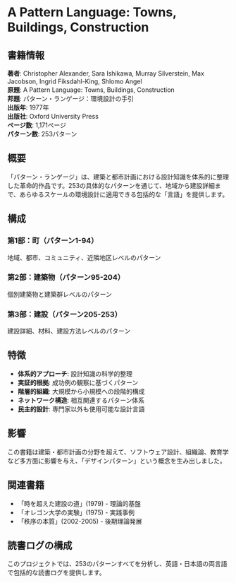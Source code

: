 # A Pattern Language: Towns, Buildings, Construction

## 書籍情報

**著者**: Christopher Alexander, Sara Ishikawa, Murray Silverstein, Max Jacobson, Ingrid Fiksdahl-King, Shlomo Angel  
**原題**: A Pattern Language: Towns, Buildings, Construction  
**邦題**: パターン・ランゲージ：環境設計の手引  
**出版年**: 1977年  
**出版社**: Oxford University Press  
**ページ数**: 1,171ページ  
**パターン数**: 253パターン

## 概要

「パターン・ランゲージ」は、建築と都市計画における設計知識を体系的に整理した革命的作品です。253の具体的なパターンを通じて、地域から建設詳細まで、あらゆるスケールの環境設計に適用できる包括的な「言語」を提供します。

## 構成

### 第1部：町（パターン1-94）
地域、都市、コミュニティ、近隣地区レベルのパターン

### 第2部：建築物（パターン95-204）  
個別建築物と建築群レベルのパターン

### 第3部：建設（パターン205-253）
建設詳細、材料、建設方法レベルのパターン

## 特徴

- **体系的アプローチ**: 設計知識の科学的整理
- **実証的根拠**: 成功例の観察に基づくパターン
- **階層的組織**: 大規模から小規模への段階的構成
- **ネットワーク構造**: 相互関連するパターン体系
- **民主的設計**: 専門家以外も使用可能な設計言語

## 影響

この書籍は建築・都市計画の分野を超えて、ソフトウェア設計、組織論、教育学など多方面に影響を与え、「デザインパターン」という概念を生み出しました。

## 関連書籍

- 「時を超えた建設の道」(1979) - 理論的基盤
- 「オレゴン大学の実験」(1975) - 実践事例  
- 「秩序の本質」(2002-2005) - 後期理論発展

## 読書ログの構成

このプロジェクトでは、253のパターンすべてを分析し、英語・日本語の両言語で包括的な読書ログを提供します。
